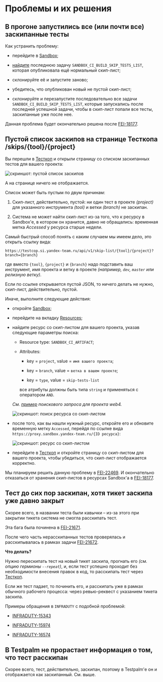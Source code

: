 # Проблемы и их решения

## В прогоне запустились все (или почти все) заскипанные тесты

Как устранить проблему:

- перейдите в [Sandbox][sandbox];

- [найдите](https://sandbox.yandex-team.ru/tasks?children=true&type=SANDBOX_CI_BUILD_SKIP_TESTS_LIST&limit=20&created=3_days) последнюю задачу `SANDBOX_CI_BUILD_SKIP_TESTS_LIST`, которая опубликовала ещё нормальный скип-лист;

- склонируйте её и запустите заново;

- убедитесь, что опубликован новый не пустой скип-лист;

- склонируйте и перезапустите последовательно все задачи `SANDBOX_CI_BUILD_SKIP_TESTS_LIST`, которые запускались после последней успешной задачи, чтобы в скип-лист попали все тесты, заскипанные уже после нее.

Данная проблема будет окончательно решена после [FEI-18177](https://st.yandex-team.ru/FEI-18177).

## Пустой список заскипов на странице Тесткопа /skips/{tool}/{project}

Вы перешли в [Тесткоп][testcop] и открыли страницу со списком заскипанных тестов для вашего проекта:

![скриншот: пустой список заскипов](https://jing.yandex-team.ru/files/robot-testcop/testcop.doc.user.troubleshooting.skip-list-is-absolutely-empty.png)

А на странице ничего не отображается.

Список может быть пустым по двум причинам:

1. Скип-лист, действительно, пустой: ни один тест в проекте *(project)* для указанного инструмента *(tool)* и ветки *(branch)* не заскипан.

2. Система не может найти скип-лист из-за того, что к ресурсу в Sandbox'е, в котором он хранится, давно не обращались: временная метка *Accessed* у ресурса старше недели.

Самый быстрый способ понять с каким случаем мы имеем дело, это открыть ссылку вида:

`https://testcop.si.yandex-team.ru/api/v1/skip-list/{tool}/{project}?branch={branch}`

где вместо `{tool}`, `{project}` и `{branch}` надо подставить ваш инструмент, имя проекта и ветку в проекте *(например, `dev`, `master` или релизную ветку)*.

Если по ссылке открывается пустой JSON, то ничего делать не нужно, скип-лист, действительно, пустой.

Иначе, выполните следующие действия:

- откройте [Sandbox][sandbox];

- перейдите на вкладку [Resources](https://sandbox.yandex-team.ru/resources?limit=20&created=14_days);

- найдите ресурс со скип-листом для вашего проекта, указав следующие параметры поиска:

  - Resource type: `SANDBOX_CI_ARTIFACT`;

  - Attributes:
  
    - key = `project`, value = `имя вашего проекта`;

    - key = `branch`, value = `ветка в вашем проекте`;
    
    - key = `type`, value = `skip-tests-list`
    
    все атрибуты должны быть типа `string` и применяться с оператором `AND`.

  *См. [пример](https://sandbox.yandex-team.ru/resources?type=SANDBOX_CI_ARTIFACT&limit=20&attrs=%7B%22project%22%3A%22web4%22%2C%22branch%22%3A%22dev%22%2C%22type%22%3A%22skip-tests-list%22%7D) поискового запроса для проекта web4.*

  ![скриншот: поиск ресурса со скип-листом](https://jing.yandex-team.ru/files/robot-testcop/testcop.doc.user.troubleshooting.searching-skip-list-in-sandbox.png)

- после того, как вы нашли нужный ресурс, откройте его и обновите временную метку `Accessed`, перейдя по ссылке вида `https://proxy.sandbox.yandex-team.ru/{ID ресурса}`:

  ![скриншот: ресурс со скип-листом](https://jing.yandex-team.ru/files/robot-testcop/testcop.doc.user.troubleshooting.skip-list-in-sandbox.png)

- перейдите в [Тесткоп][testcop] и откройте страницу со скип-листом для вашего проекта, чтобы убедиться, что скип-лист отображается корректно.

Мы планируем решить данную проблему в [FEI-22469](https://st.yandex-team.ru/FEI-22469). И окончательно отказаться от хранения скип-листов в ресурсах Sandbox'а в [FEI-18177](https://st.yandex-team.ru/FEI-18177).

## Тест до сих пор заскипан, хотя тикет заскипа уже давно закрыт

Скорее всего, в названии теста были кавычки – из-за этого при закрытии тикета система не смогла расскипать тест.

Эта бага была починена в [FEI-21671](https://st.yandex-team.ru/FEI-21671).

После чего часть нерасскипанных тестов проверялась и расскипывалась в рамках задачи [FEI-21672](https://st.yandex-team.ru/FEI-21672).

**Что делать?**

Нужно перескипать тест на новый тикет заскипа, прогнать его *(см. опцию гермионы `--repeat`)*, и, если тест успешно проходит без необходимости внесения правок в код, то расскипать тест через [Тесткоп][testcop].

Если же тест падает, то починить его, и расскипать уже в рамках обычного рабочего процесса: через ревью-реквест с указанием тикета заскипа.

Примеры обращения в `INFRADUTY` с подобной проблемой:

- [INFRADUTY-15343](https://st.yandex-team.ru/INFRADUTY-15343)

- [INFRADUTY-15974](https://st.yandex-team.ru/INFRADUTY-15974)

- [INFRADUTY-16574](https://st.yandex-team.ru/INFRADUTY-16574)

## В Testpalm не прорастает информация о том, что тест расскипан

Скорее всего, тест, действительно, заскипан, поэтому в Testpalm'е он и отображается как заскипанный. См. выше.

[sandbox]: https://sandbox.yandex-team.ru
[testcop]: https://testcop.si.yandex-team.ru/
